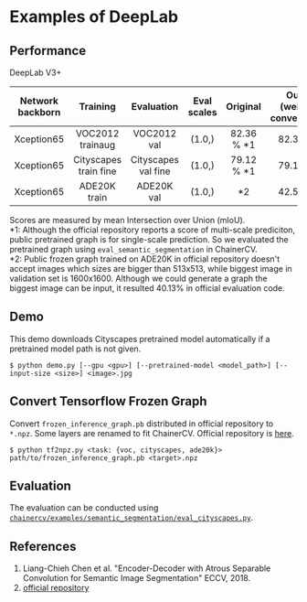# Examples of DeepLab

## Performance
DeepLab V3+

| Network backborn | Training | Evaluation | Eval scales | Original | Ours (weight conversion) |
|:-:|:-:|:-:|:-:|:-:|:-:|
| Xception65 | VOC2012 trainaug | VOC2012 val | (1.0,) |  82.36 % \*1 |  82.36 % |
| Xception65 | Cityscapes train fine | Cityscapes val fine | (1.0,) | 79.12 % \*1 | 79.14 % |
| Xception65 | ADE20K train | ADE20K val | (1.0,) | \*2 | 42.52 % |

Scores are measured by mean Intersection over Union (mIoU).  
\*1: Although the official repository reports a score of multi-scale prediciton, public pretrained graph is for single-scale prediction.
So we evaluated the pretrained graph using `eval_semantic_segmentation` in ChainerCV.  
\*2: Public frozen graph trained on ADE20K in official repository doesn't accept images which sizes are bigger than 513x513, while biggest image in validation set is 1600x1600.
Although we could generate a graph the biggest image can be input, it resulted 40.13% in official evaluation code.

## Demo
This demo downloads Cityscapes pretrained model automatically if a pretrained model path is not given.
```
$ python demo.py [--gpu <gpu>] [--pretrained-model <model_path>] [--input-size <size>] <image>.jpg
```


## Convert Tensorflow Frozen Graph
Convert `frozen_inference_graph.pb` distributed in official repository to `*.npz`. Some layers are renamed to fit ChainerCV.
Official repository is [here](https://github.com/tensorflow/models/blob/master/research/deeplab/g3doc/model_zoo.md).

```
$ python tf2npz.py <task: {voc, cityscapes, ade20k}> path/to/frozen_inference_graph.pb <target>.npz
```


## Evaluation
The evaluation can be conducted using [`chainercv/examples/semantic_segmentation/eval_cityscapes.py`](https://github.com/chainer/chainercv/blob/master/examples/semantic_segmentation).


## References
1. Liang-Chieh Chen et al. "Encoder-Decoder with Atrous Separable Convolution for Semantic Image Segmentation" ECCV, 2018.
2. [official repository](https://github.com/tensorflow/models/tree/master/research/deeplab)
